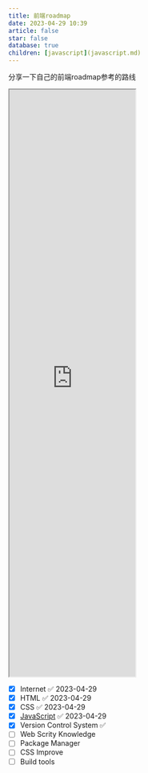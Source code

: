 ```yaml
---
title: 前端roadmap
date: 2023-04-29 10:39
article: false
star: false
database: true
children: [javascript](javascript.md)
---
```


分享一下自己的前端roadmap参考的路线
<iframe id="inlineFrameExample"
    title="Inline Frame Example"
    width="50%"
    height="30%"
    src="https://roadmap.sh/frontend">
</iframe>

- [x] Internet ✅ 2023-04-29
- [x] HTML ✅ 2023-04-29
- [x] CSS ✅ 2023-04-29
- [x] [JavaScript](JavaScript.md) ✅ 2023-04-29
- [x] Version Control System ✅ 
- [ ] Web Scrity Knowledge
- [ ] Package Manager
- [ ] CSS Improve
- [ ] Build tools